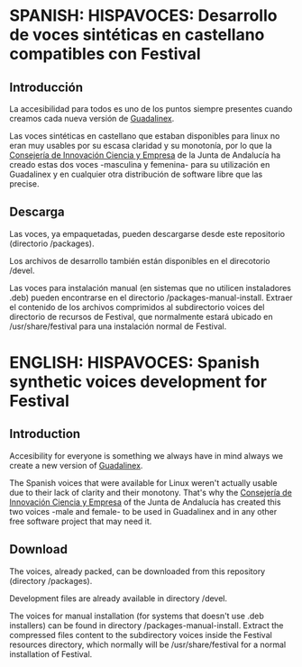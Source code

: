 # SPANISH: HISPAVOCES: Desarrollo de voces sintéticas en castellano compatibles con Festival

## Introducción

La accesibilidad para todos es uno de los puntos siempre presentes cuando creamos cada nueva versión de [Guadalinex](http://www.guadalinex.org/).

Las voces sintéticas en castellano que estaban disponibles para linux no eran muy usables por su escasa claridad y su monotonía, por lo que la [Consejería de Innovación Ciencia y Empresa](http://www.juntadeandalucia.es/organismos/empleoempresaycomercio.html) de la Junta de Andalucía ha creado estas dos voces -masculina y femenina- para su utilización en Guadalinex y en cualquier otra distribución de software libre que las precise.

## Descarga

Las voces, ya empaquetadas, pueden descargarse desde este repositorio (directorio /packages).

Los archivos de desarrollo también están disponibles en el direcotorio /devel.

Las voces para instalación manual (en sistemas que no utilicen instaladores .deb) pueden encontrarse en el directorio /packages-manual-install. Extraer el contenido de los archivos comprimidos al subdirectorio voices del directorio de recursos de Festival, que normalmente estará ubicado en /usr/share/festival para una instalación normal de Festival.


# ENGLISH: HISPAVOCES: Spanish synthetic voices development for Festival

## Introduction

Accesibility for everyone is something we always have in mind always we create a new version of [Guadalinex](http://www.guadalinex.org/).

The Spanish voices that were available for Linux weren't actually usable due to their lack of clarity and their monotony. That's why the [Consejería de Innovación Ciencia y Empresa](http://www.juntadeandalucia.es/organismos/empleoempresaycomercio.html) of the Junta de Andalucía has created this two voices -male and female- to be used in Guadalinex and in any other free software project that may need it.

## Download

The voices, already packed, can be downloaded from this repository (directory /packages).

Development files are already available in directory /devel.

The voices for manual installation (for systems that doesn't use .deb installers) can be found in directory /packages-manual-install. Extract the compressed files content to the subdirectory voices inside the Festival resources directory, which normally will be /usr/share/festival for a normal installation of Festival.

